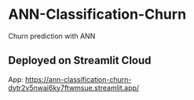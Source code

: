 # ANN-Classification-Churn
Churn prediction with ANN

## Deployed on Streamlit Cloud
App: https://ann-classification-churn-dytr2v5nwai6ky7ftwmsue.streamlit.app/